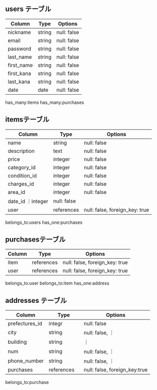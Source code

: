 
## users テーブル

| Column   | Type   | Options     |
| -------- | ------ | ----------- |
| nickname | string | null: false |
| email    | string | null: false |
| password | string | null: false |
| last_name| string | null: false |
|first_name| string | null: false |
|first_kana| string | null: false |
|last_kana | string | null: false |
| date     |date    | null: false |


has_many:items
has_many:purchases

## itemsテーブル

| Column    | Type   | Options     |
| ------   | ------ | ----------- 
| name     | string | null: false |
|description|text 　| null: false |
| price    | integer| null: false |
|category_id  | integer| null: false |
|condition_id |integer | null: false |
|charges_id   | integer| null: false |
|area_id      |integer | null: false |
| date_id        ｜integer  | null: false |
| user | references | null: false, foreign_key: true |

belongs_to:users
has_one:purchases


## purchasesテーブル

| Column | Type       | Options                        |
| ------ | ---------- | ------------------------------ |
|item   | references | null: false, foreign_key: true |
|user    | references | null: false, foreign_key: true |



belongs_to:user
belongs_to:item
has_one:address


## addresses テーブル


| Column    | Type       | Options                        |
| -------   |  ----------| ------------------------------|
|prefectures_id| integr   |null: false                     |
|city       | string 　　　| null: false,                   ｜
|building   | string     |                ｜
|num        | string     | null: false,                   ｜
|phone_number| string     | null: false,                   ｜
|  purchases  | references | null: false, foreign_key:true  |



belongs_to:purchase
